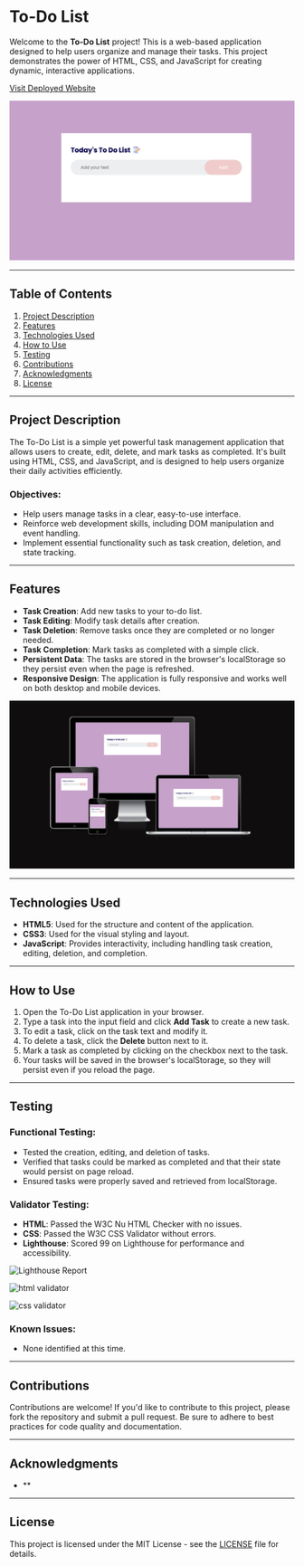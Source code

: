 # To-Do List

Welcome to the **To-Do List** project! This is a web-based application designed to help users organize and manage their tasks. This project demonstrates the power of HTML, CSS, and JavaScript for creating dynamic, interactive applications.

[Visit Deployed Website](https://shan-tel4.github.io/to-do-list/)

![To-Do List](https://github.com/shan-tel4/to-do-list/blob/main/assets/images/To%20Do%20List%20Home%20Page.png?raw=true)

---

## Table of Contents

1. [Project Description](#project-description)
2. [Features](#features)
3. [Technologies Used](#technologies-used)
4. [How to Use](#how-to-use)
5. [Testing](#testing)
6. [Contributions](#contributions)
7. [Acknowledgments](#acknowledgments)
8. [License](#license)

---

## Project Description

The To-Do List is a simple yet powerful task management application that allows users to create, edit, delete, and mark tasks as completed. It's built using HTML, CSS, and JavaScript, and is designed to help users organize their daily activities efficiently.

### Objectives:

- Help users manage tasks in a clear, easy-to-use interface.
- Reinforce web development skills, including DOM manipulation and event handling.
- Implement essential functionality such as task creation, deletion, and state tracking.

---

## Features

- **Task Creation**: Add new tasks to your to-do list.  
- **Task Editing**: Modify task details after creation.  
- **Task Deletion**: Remove tasks once they are completed or no longer needed.  
- **Task Completion**: Mark tasks as completed with a simple click.  
- **Persistent Data**: The tasks are stored in the browser's localStorage so they persist even when the page is refreshed.  
- **Responsive Design**: The application is fully responsive and works well on both desktop and mobile devices.

![Responsive Design](https://github.com/shan-tel4/to-do-list/blob/main/assets/images/responsive%20screenshot.png?raw=true)

---

## Technologies Used

- **HTML5**: Used for the structure and content of the application.  
- **CSS3**: Used for the visual styling and layout.  
- **JavaScript**: Provides interactivity, including handling task creation, editing, deletion, and completion.  

---

## How to Use

1. Open the To-Do List application in your browser.
2. Type a task into the input field and click **Add Task** to create a new task.
3. To edit a task, click on the task text and modify it.
4. To delete a task, click the **Delete** button next to it.
5. Mark a task as completed by clicking on the checkbox next to the task.
6. Your tasks will be saved in the browser's localStorage, so they will persist even if you reload the page.

---

## Testing

### Functional Testing:

- Tested the creation, editing, and deletion of tasks.
- Verified that tasks could be marked as completed and that their state would persist on page reload.
- Ensured tasks were properly saved and retrieved from localStorage.

### Validator Testing:

- **HTML**: Passed the W3C Nu HTML Checker with no issues.  
- **CSS**: Passed the W3C CSS Validator without errors.
- **Lighthouse**: Scored 99 on Lighthouse for performance and accessibility.

![Lighthouse Report]()

![html validator]()

![css validator]()


### Known Issues:

- None identified at this time.

---

## Contributions

Contributions are welcome! If you'd like to contribute to this project, please fork the repository and submit a pull request. Be sure to adhere to best practices for code quality and documentation.

---

## Acknowledgments

- **

---

## License

This project is licensed under the MIT License - see the [LICENSE](https://github.com/shan-tel4/to-do-list/blob/main/LICENSE) file for details.


